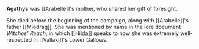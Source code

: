 **Agathys** was [[Arabelle]]'s mother, who shared her gift of foresight.

She died before the beginning of the campaign, along with [[Arabelle]]'s father [[Miodrag]]. She was mentioned by name in the lore document *Witches' Reach*, in which [[Hilda]] speaks to how she was extremely well-respected in [[Vallaki]]'s Lower Gallows.